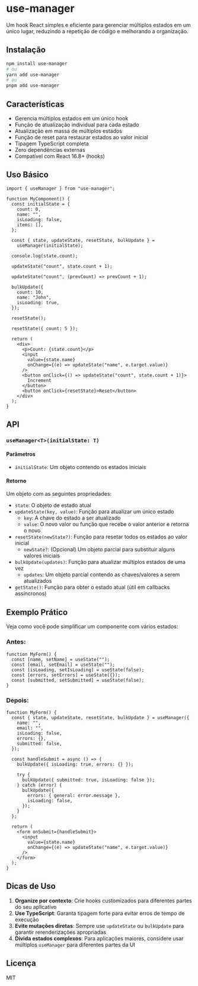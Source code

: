 # use-manager

Um hook React simples e eficiente para gerenciar múltiplos estados em um único lugar, reduzindo a repetição de código e melhorando a organização.

## Instalação

```bash
npm install use-manager
# ou
yarn add use-manager
# ou
pnpm add use-manager
```

## Características

- Gerencia múltiplos estados em um único hook
- Função de atualização individual para cada estado
- Atualização em massa de múltiplos estados
- Função de reset para restaurar estados ao valor inicial
- Tipagem TypeScript completa
- Zero dependências externas
- Compatível com React 16.8+ (hooks)

## Uso Básico

```tsx
import { useManager } from "use-manager";

function MyComponent() {
  const initialState = {
    count: 0,
    name: "",
    isLoading: false,
    items: [],
  };

  const { state, updateState, resetState, bulkUpdate } =
    useManager(initialState);

  console.log(state.count);

  updateState("count", state.count + 1);

  updateState("count", (prevCount) => prevCount + 1);

  bulkUpdate({
    count: 10,
    name: "John",
    isLoading: true,
  });

  resetState();

  resetState({ count: 5 });

  return (
    <div>
      <p>Count: {state.count}</p>
      <input
        value={state.name}
        onChange={(e) => updateState("name", e.target.value)}
      />
      <button onClick={() => updateState("count", state.count + 1)}>
        Increment
      </button>
      <button onClick={resetState}>Reset</button>
    </div>
  );
}
```

## API

### `useManager<T>(initialState: T)`

#### Parâmetros

- `initialState`: Um objeto contendo os estados iniciais

#### Retorno

Um objeto com as seguintes propriedades:

- `state`: O objeto de estado atual
- `updateState(key, value)`: Função para atualizar um único estado
  - `key`: A chave do estado a ser atualizado
  - `value`: O novo valor ou função que recebe o valor anterior e retorna o novo
- `resetState(newState?)`: Função para resetar todos os estados ao valor inicial
  - `newState?`: (Opcional) Um objeto parcial para substituir alguns valores iniciais
- `bulkUpdate(updates)`: Função para atualizar múltiplos estados de uma vez
  - `updates`: Um objeto parcial contendo as chaves/valores a serem atualizados
- `getState()`: Função para obter o estado atual (útil em callbacks assíncronos)

## Exemplo Prático

Veja como você pode simplificar um componente com vários estados:

### Antes:

```tsx
function MyForm() {
  const [name, setName] = useState("");
  const [email, setEmail] = useState("");
  const [isLoading, setIsLoading] = useState(false);
  const [errors, setErrors] = useState({});
  const [submitted, setSubmitted] = useState(false);
}
```

### Depois:

```tsx
function MyForm() {
  const { state, updateState, resetState, bulkUpdate } = useManager({
    name: "",
    email: "",
    isLoading: false,
    errors: {},
    submitted: false,
  });

  const handleSubmit = async () => {
    bulkUpdate({ isLoading: true, errors: {} });

    try {
      bulkUpdate({ submitted: true, isLoading: false });
    } catch (error) {
      bulkUpdate({
        errors: { general: error.message },
        isLoading: false,
      });
    }
  };

  return (
    <form onSubmit={handleSubmit}>
      <input
        value={state.name}
        onChange={(e) => updateState("name", e.target.value)}
      />
    </form>
  );
}
```

## Dicas de Uso

1. **Organize por contexto**: Crie hooks customizados para diferentes partes do seu aplicativo
2. **Use TypeScript**: Garanta tipagem forte para evitar erros de tempo de execução
3. **Evite mutações diretas**: Sempre use `updateState` ou `bulkUpdate` para garantir rerenderizações apropriadas
4. **Divida estados complexos**: Para aplicações maiores, considere usar múltiplos `useManager` para diferentes partes da UI

## Licença

MIT

